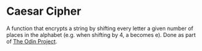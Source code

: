 # Caesar Cipher

A function that encrypts a string by shifting every letter a given number of places in the alphabet (e.g. when shifting by 4, a becomes e). Done as part of [The Odin Project](http://www.theodinproject.com/ruby-programming/building-blocks).
